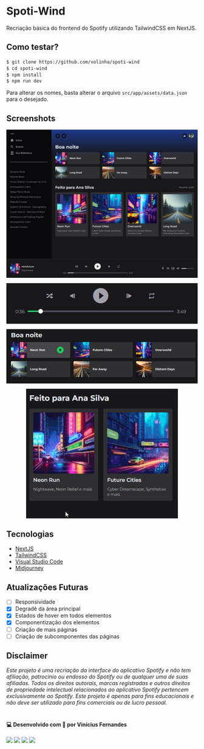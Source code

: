 # Spoti-Wind

Recriação básica do frontend do Spotify utilizando TailwindCSS em NextJS.

## Como testar?

```bash
$ git clone https://github.com/volinha/spoti-wind
$ cd spoti-wind
$ npm install
$ npm run dev
```

Para alterar os nomes, basta alterar o arquivo `src/app/assets/data.json` para o desejado.

## Screenshots

<p align="center" style="display: flex; align-items: flex-start; justify-content: center;">
  <img src="public/screenshot.png" width="800px"/>
</p>

<p align="center" style="display: flex; align-items: flex-start; justify-content: center;">
  <img src="public/hover1.png" width="800px"/>
</p>

<p align="center" style="display: flex; align-items: flex-start; justify-content: center;">
  <img src="public/hover2.png" width="800px"/>
</p>

<p align="center" style="display: flex; align-items: flex-start; justify-content: center;">
  <img src="public/playlists-hover.gif" width="400px"/>
</p>

## Tecnologias

- [NextJS](nextjs.org)
- [TailwindCSS](https://tailwindcss.com)
- [Visual Studio Code](https://code.visualstudio.com)
- [Midjourney](https://www.midjourney.com)

## Atualizações Futuras

- [ ] Responsividade
- [x] Degradê da área principal
- [x] Estados de hover em todos elementos
- [x] Componentização dos elementos
- [ ] Criação de mais páginas
- [ ] Criação de subcomponentes das páginas

## Disclaimer

*Este projeto é uma recriação da interface do aplicativo Spotify e não tem afiliação, patrocínio ou endosso do Spotify ou de qualquer uma de suas afiliadas. Todos os direitos autorais, marcas registradas e outros direitos de propriedade intelectual relacionados ao aplicativo Spotify pertencem exclusivamente ao Spotify. Este projeto é apenas para fins educacionais e não deve ser utilizado para fins comerciais ou de lucro pessoal.*

#

#### 💻 Desenvolvido com 💖 por Vinícius Fernandes
[<img src = "https://img.shields.io/badge/facebook-%231877F2.svg?&style=for-the-badge&logo=facebook&logoColor=white">](https://www.facebook.com/viniciusfvb)
[<img src="https://img.shields.io/badge/linkedin-%230077B5.svg?&style=for-the-badge&logo=linkedin&logoColor=white" />](https://www.linkedin.com/in/viniciusfernandesdev/)
[<img src="https://img.shields.io/badge/twitter-%231DA1F2.svg?&style=for-the-badge&logo=twitter&logoColor=white" />](https://twitter.com/volafernandes)
<a href = "mailto:viniciusfernandesdev@gmail.com"><img src="https://img.shields.io/badge/-Gmail-%23333?style=for-the-badge&logo=gmail&logoColor=white" target="_blank"></a>
<br />